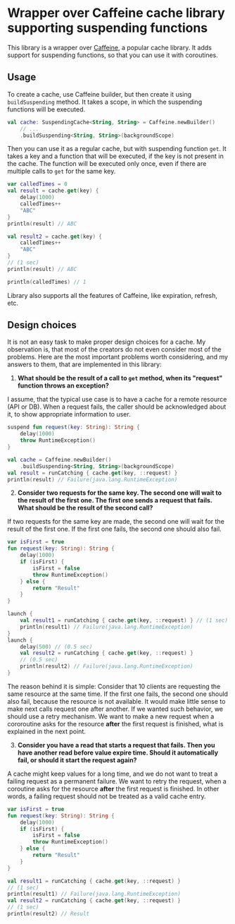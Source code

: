 # Wrapper over Caffeine cache library supporting suspending functions

This library is a wrapper over [Caffeine](https://github.com/ben-manes/caffeine), a popular cache library. It adds support for suspending functions, so that you can use it with coroutines.

## Usage

To create a cache, use Caffeine builder, but then create it using `buildSuspending` method. It takes a scope, in which the suspending functions will be executed.

```kotlin
val cache: SuspendingCache<String, String> = Caffeine.newBuilder()
    // ...
    .buildSuspending<String, String>(backgroundScope)
```

Then you can use it as a regular cache, but with suspending function `get`. It takes a key and a function that will be executed, if the key is not present in the cache. The function will be executed only once, even if there are multiple calls to `get` for the same key.

```kotlin
var calledTimes = 0
val result = cache.get(key) {
    delay(1000)
    calledTimes++
    "ABC"
}
println(result) // ABC

val result2 = cache.get(key) {
    calledTimes++
    "ABC"
}
// (1 sec)
println(result) // ABC

println(calledTimes) // 1
```

Library also supports all the features of Caffeine, like expiration, refresh, etc.

## Design choices

It is not an easy task to make proper design choices for a cache. My observation is, that most of the creators do not even consider most of the problems. Here are the most important problems worth considering, and my answers to them, that are implemented in this library:

1. **What should be the result of a call to `get` method, when its "request" function throws an exception?**

I assume, that the typical use case is to have a cache for a remote resource (API or DB). When a request fails, the caller should be acknowledged about it, to show appropriate information to user. 

```kotlin
suspend fun request(key: String): String {
    delay(1000)
    throw RuntimeException()
}

val cache = Caffeine.newBuilder()
    .buildSuspending<String, String>(backgroundScope)
val result = runCatching { cache.get(key, ::request) }
println(result) // Failure(java.lang.RuntimeException)
```

2. **Consider two requests for the same key. The second one will wait to the result of the first one. The first one sends a request that fails. What should be the result of the second call?**

If two requests for the same key are made, the second one will wait for the result of the first one. If the first one fails, the second one should also fail.

```kotlin
var isFirst = true
fun request(key: String): String {
    delay(1000)
    if (isFirst) {
        isFirst = false
        throw RuntimeException()
    } else {
        return "Result"
    }
}

launch {
    val result1 = runCatching { cache.get(key, ::request) } // (1 sec)
    println(result1) // Failure(java.lang.RuntimeException)
}
launch {
    delay(500) // (0.5 sec)
    val result2 = runCatching { cache.get(key, ::request) }
    // (0.5 sec)
    println(result2) // Failure(java.lang.RuntimeException)
}
```

The reason behind it is simple: Consider that 10 clients are requesting the same resource at the same time. If the first one fails, the second one should also fail, because the resource is not available. It would make little sense to make next calls request one after another. If we wanted such behavior, we should use a retry mechanism. We want to make a new request when a cororoutine asks for the resource **after** the first request is finished, what is explained in the next point. 

3. **Consider you have a read that starts a request that fails. Then you have another read before value expire time. Should it automatically fail, or should it start the request again?**

A cache might keep values for a long time, and we do not want to treat a failing request as a permanent failure. We want to retry the request, when a coroutine asks for the resource **after** the first request is finished. In other words, a failing request should not be treated as a valid cache entry. 

```kotlin
var isFirst = true
fun request(key: String): String {
    delay(1000)
    if (isFirst) {
        isFirst = false
        throw RuntimeException()
    } else {
        return "Result"
    }
}

val result1 = runCatching { cache.get(key, ::request) }
// (1 sec)
println(result1) // Failure(java.lang.RuntimeException)
val result2 = runCatching { cache.get(key, ::request) }
// (1 sec)
println(result2) // Result
```

